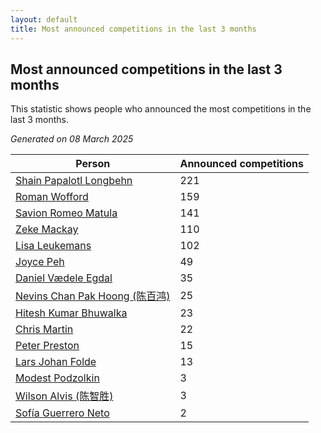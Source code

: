 ```yaml
---
layout: default
title: Most announced competitions in the last 3 months
---
```

## Most announced competitions in the last 3 months
This statistic shows people who announced the most competitions in the last 3 months.

*Generated on 08 March 2025*

| Person | Announced competitions |
| --- | --- |
| [Shain Papalotl Longbehn](https://www.worldcubeassociation.org/persons/2020LONG05) | 221 |
| [Roman Wofford](https://www.worldcubeassociation.org/persons/2017WOFF01) | 159 |
| [Savion Romeo Matula](https://www.worldcubeassociation.org/persons/2019MATU03) | 141 |
| [Zeke Mackay](https://www.worldcubeassociation.org/persons/2015MACK06) | 110 |
| [Lisa Leukemans](https://www.worldcubeassociation.org/persons/2021LEUK01) | 102 |
| [Joyce Peh](https://www.worldcubeassociation.org/persons/2017PEHJ01) | 49 |
| [Daniel Vædele Egdal](https://www.worldcubeassociation.org/persons/2013EGDA01) | 35 |
| [Nevins Chan Pak Hoong (陈百鸿)](https://www.worldcubeassociation.org/persons/2010CHAN20) | 25 |
| [Hitesh Kumar Bhuwalka](https://www.worldcubeassociation.org/persons/2022BHUW01) | 23 |
| [Chris Martin](https://www.worldcubeassociation.org/persons/2013MART03) | 22 |
| [Peter Preston](https://www.worldcubeassociation.org/persons/2017PRES02) | 15 |
| [Lars Johan Folde](https://www.worldcubeassociation.org/persons/2018FOLD01) | 13 |
| [Modest Podzolkin](https://www.worldcubeassociation.org/persons/2017PODZ01) | 3 |
| [Wilson Alvis (陈智胜)](https://www.worldcubeassociation.org/persons/2011ALVI01) | 3 |
| [Sofía Guerrero Neto](https://www.worldcubeassociation.org/persons/2017NETO02) | 2 |
